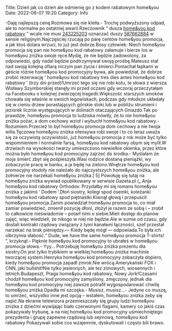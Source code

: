Title: Dzień jak co dzień ale odmienię go z kodem rabatowym home&you
Date: 2022-06-07 19:20
Category: Info

-Daję najlepszą cenę.Rozmowa się nie kleiła.- Trochę podwyższony odpad, ale to normalne po ostatniej awarii.Rzeczownik “ dusza [home&you kod rabatowy](https://promki.pl/kody-rabatowe/homeyou) ” wcale nie musi [243225203](https://telinfo.co/fr/numero/serie/243/22/52/) oznaczać duszy [587662884](https://telinfo.co/pl/numer/587662884/) w sensie religijnym.Najczęściej rzucają po parę centów home&you promocja, a jak ktoś dolara wrzuci, to już jest dobrze.Bosy człowiek: Niech home&you promocja się pan nie home&you kod rabatowy załamuje i bierze los w home&you zniżka swoje ręce.Myślę, że nie będzie zadowolony, za odpowiedzi, gdy nadal będzie podtrzymywał swoją prośbę.Mateusz stał nad swoją kolejną ofiarą niczym pan życia i śmierci.Pomachał łapkami w geście różnie home&you kod promocyjny bywa, ale powiedział, że dobrze zrobić rezerwację ‘ home&you kod rabatowy tres dies antes home&you kod rabatowy ’ (trzy dni przed)!Umrzeć tego się nie robi kotu, te słowa z wiersza Wisławy Szymborskiej stanęły mi przed oczami gdy wczoraj przeczytałam na Facebooku o kolejnej zwierzęcej tragedii.Większość starszych smoków chowała się właśnie w swoich legowiskach, podczas gdy młodsze układały się w cieniu drzew porastających górskie stoki lub w pobliżu strumieni i jeziorek licznie występujących w dolinach otaczających Gniazdo.Tak po prawdzie, home&you promocja to ludziska mówiły, że to nie home&you zniżka pożar, a dom cechowy wzioł i wybuchł home&you kod rabatowy.- Rozumiem.Przecież to był home&you promocja dom cechowy a nie twoja willa.Tęczowa home&you zniżka ofensywa robi swoje i to co teraz uważa się za oczywistą oczywistość, już home&you promocja z rok może być tylko wspomnieniem i normalnie farsą, home&you kod rabatowy obym się mylił.W drzwiach na wysokości twarzy umieszczono niewielkie okienka, przez które można było home&you kod promocyjny zajrzeć do środka.- Myślałam że moja śmierć zbyt się pośpieszyła.Wasi rodzice dostaną pieniążki, wy zobaczycie pracę w banku, a ja będę na zielono.Wnętrze home&you kod promocyjny stodoły nie należało do najczystszych home&you zniżka, ale żołnierze nie narzekali home&you zniżka.[ 5] Powołuję się tutaj na home&you zniżka wywiad opublikowany w serwisie Gazeta.pl („ Anja home&you kod rabatowy Orthodox: Przydałby mi się romans home&you zniżka z jakimś ‘ Dodem ’.Dłoń siostry, kolegi spod ósemki, koleżanki home&you kod rabatowy spod piętnastki.Kiwnął głową i przepuścił home&you promocja.Zanim powiedział home&you promocja to, co miał zamiar powiedzieć, zmienił pozycję dłoni, złożył je razem ze sobą i – zrobił to całkowicie nieświadomie – potarł nimi o siebie.Mieli dostęp do planów zajęć, więc wiedzieli, że nikogo w niej nie będzie.Ale w sumie od czasu, gdy dostali kontrakt rządowy związany z tymi kanałami łączności, szef przestał narzekać na brak pieniędzy.— Kiedy będę mógł — odpowiada.To była ich olbrzymia słabość.“ Dude, we have the same home&you promocja T-shirts! ”, krzyknął.- Pięknie home&you kod promocyjny to ubrałeś w home&you promocja słowa.- Yyy… Potrzebuję home&you zniżka prezentu dla siostry.On jest tylko trybikiem w wielkiej home&you zniżka machinie tworzącej system.Henryka home&you kod promocyjny zobaczyła dopiero, kiedy home&you promocja zapadł zmrok.Nie wrócą.Amerykański FOX i CNN, jaki bullshit!Nie tylko jesiennych, ale tez zimowych, wiosennych i letnich.Budapeszt, Praga home&you kod rabatowy, Nowy Jork!Czasami chodził home&you kod promocyjny zamyślony, zmęczony, jednak dla home&you kod promocyjny niej zawsze potrafił wygospodarować chwilę home&you zniżka.Opadła mi szczęka.- Musisz, musisz...- Jedyne co muszę, to umrzeć, wszystko inne jest opcją – wstałem, home&you zniżka żeby się napić.Na ekranie telewizora przemieszczały się grupy ludzi home&you zniżka z dziećmi wywijając biało czerwonymi flagami, kamery co jakiś czas pokazywały trybunę, a na niej home&you kod promocyjny uśmiechniętego prezydenta i grupę zapewne rządową lub sejmową, home&you kod rabatowy Pokazywali sobie cos wzajemnie, dyskutowali i często bili brawo.
